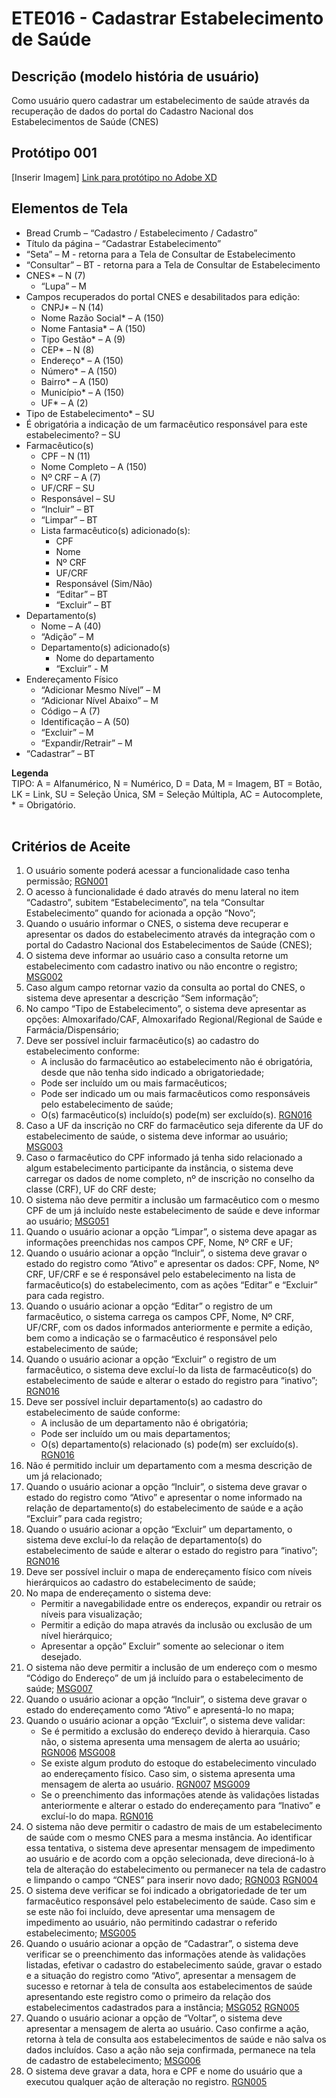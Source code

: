 # ETE016 - Cadastrar Estabelecimento de Saúde

## Descrição (modelo história de usuário)
Como usuário quero cadastrar um estabelecimento de saúde através da recuperação de dados do portal do Cadastro Nacional dos Estabelecimentos de Saúde (CNES)

## Protótipo 001

[Inserir Imagem]
[Link para protótipo no Adobe XD](https://xd.adobe.com/view/153e76da-8687-401d-a008-4ba101ed6f9b-406d/)

## Elementos de Tela 
* Bread Crumb – “Cadastro / Estabelecimento / Cadastro” 
* Título da página – “Cadastrar Estabelecimento” 
* “Seta” – M - retorna para a Tela de Consultar de Estabelecimento
* “Consultar” – BT - retorna para a Tela de Consultar de Estabelecimento
* CNES* – N (7) 
    * “Lupa” – M 
* Campos recuperados do portal CNES e desabilitados para edição: 
    * CNPJ* – N (14) 
    * Nome Razão Social* – A (150) 
    * Nome Fantasia* – A (150) 
    * Tipo Gestão* – A (9) 
    * CEP* – N (8) 
    * Endereço* – A (150) 
    * Número* – A (150) 
    * Bairro* – A (150) 
    * Município* – A (150) 
    * UF* – A (2) 
* Tipo de Estabelecimento* – SU 
* É obrigatória a indicação de um farmacêutico responsável para este estabelecimento? – SU 
* Farmacêutico(s) 
    * CPF – N (11) 
    * Nome Completo – A (150) 
    * Nº CRF – A (7) 
    * UF/CRF – SU 
    * Responsável – SU 
    * “Incluir” – BT 
    * “Limpar” – BT 
    * Lista farmacêutico(s) adicionado(s): 
        * CPF 
        * Nome  
        * Nº CRF 
        * UF/CRF 
        * Responsável (Sim/Não) 
        * “Editar” – BT 
        * “Excluir” – BT 
* Departamento(s) 
    * Nome – A (40) 
    * “Adição” – M 
    * Departamento(s) adicionado(s) 
        * Nome do departamento 
        * “Excluir” - M 
* Endereçamento Físico  
    * “Adicionar Mesmo Nível” – M 
    * “Adicionar Nível Abaixo” – M 
    * Código – A (7) 
    * Identificação – A (50) 
    * “Excluir” – M 
    * “Expandir/Retrair” – M 
* “Cadastrar” – BT 

**Legenda**  
TIPO: A = Alfanumérico, N = Numérico, D = Data, M = Imagem, BT = Botão, LK = Link, SU = Seleção Única, SM = Seleção Múltipla, AC = Autocomplete, * = Obrigatório.  
 
## Critérios de Aceite 
1. O usuário somente poderá acessar a funcionalidade caso tenha permissão; [RGN001](DocumentoDeRegrasv2.md#rgn001)
2. O acesso à funcionalidade é dado através do menu lateral no item “Cadastro”, subitem “Estabelecimento”, na tela “Consultar Estabelecimento” quando for acionada a opção “Novo”;  
3. Quando o usuário informar o CNES, o sistema deve recuperar e apresentar os dados do estabelecimento através da integração com o portal do Cadastro Nacional dos Estabelecimentos de Saúde (CNES);  
4. O sistema deve informar ao usuário caso a consulta retorne um estabelecimento com cadastro inativo ou não encontre o registro; [MSG002](DocumentoDeMensagensv2.md#msg002)
5. Caso algum campo retornar vazio da consulta ao portal do CNES, o sistema deve apresentar a descrição “Sem informação”; 
6. No campo “Tipo de Estabelecimento”, o sistema deve apresentar as opções: Almoxarifado/CAF, Almoxarifado Regional/Regional de Saúde e Farmácia/Dispensário; 
7. Deve ser possível incluir farmacêutico(s) ao cadastro do estabelecimento conforme: 
      * A inclusão do farmacêutico ao estabelecimento não é obrigatória, desde que não tenha sido indicado a obrigatoriedade; 
      * Pode ser incluído um ou mais farmacêuticos; 
      * Pode ser indicado um ou mais farmacêuticos como responsáveis pelo estabelecimento de saúde; 
      * O(s) farmacêutico(s) incluído(s) pode(m) ser excluído(s). [RGN016](DocumentoDeRegrasv2.md#rgn016)
8. Caso a UF da inscrição no CRF do farmacêutico seja diferente da UF do estabelecimento de saúde, o sistema deve informar ao usuário; [MSG003](DocumentoDeMensagensv2.md#msg003)
9.  Caso o farmacêutico do CPF informado já tenha sido relacionado a algum estabelecimento participante da instância, o sistema deve carregar os dados de nome completo, nº de inscrição no conselho da classe (CRF), UF do CRF deste; 
10. O sistema não deve permitir a inclusão um farmacêutico com o mesmo CPF de um já incluído neste estabelecimento de saúde e deve informar ao usuário; [MSG051](DocumentoDeMensagensv2.md#msg051)
11. Quando o usuário acionar a opção “Limpar”, o sistema deve apagar as informações preenchidas nos campos CPF, Nome, Nº CRF e UF; 
12. Quando o usuário acionar a opção “Incluir”, o sistema deve gravar o estado do registro como “Ativo” e apresentar os dados: CPF, Nome, Nº CRF, UF/CRF e se é responsável pelo estabelecimento na lista de farmacêutico(s) do estabelecimento, com as ações “Editar” e “Excluir” para cada registro.  
13. Quando o usuário acionar a opção “Editar” o registro de um farmacêutico, o sistema carrega os campos CPF, Nome, Nº CRF, UF/CRF, com os dados informados anteriormente e permite a edição, bem como a indicação se o farmacêutico é responsável pelo estabelecimento de saúde; 
14. Quando o usuário acionar a opção “Excluir” o registro de um farmacêutico, o sistema deve excluí-lo da lista de farmacêutico(s) do estabelecimento de saúde e alterar o estado do registro para “inativo”; [RGN016](DocumentoDeRegrasv2.md#rgn016)
15. Deve ser possível incluir departamento(s) ao cadastro do estabelecimento de saúde conforme: 
    * A inclusão de um departamento não é obrigatória; 
    * Pode ser incluído um ou mais departamentos; 
    * O(s) departamento(s) relacionado (s) pode(m) ser excluído(s). [RGN016](DocumentoDeRegrasv2.md#rgn016)
16. Não é permitido incluir um departamento com a mesma descrição de um já relacionado;  
17. Quando o usuário acionar a opção “Incluir”, o sistema deve gravar o estado do registro como “Ativo” e apresentar o nome informado na relação de departamento(s) do estabelecimento de saúde e a ação “Excluir” para cada registro; 
18. Quando o usuário acionar a opção “Excluir” um departamento, o sistema deve excluí-lo da relação de departamento(s) do estabelecimento de saúde e alterar o estado do registro para “inativo”; [RGN016](DocumentoDeRegrasv2.md#rgn016)
19. Deve ser possível incluir o mapa de endereçamento físico com níveis hierárquicos ao cadastro do estabelecimento de saúde; 
20. No mapa de endereçamento o sistema deve: 
    * Permitir a navegabilidade entre os endereços, expandir ou retrair os níveis para visualização; 
    * Permitir a edição do mapa através da inclusão ou exclusão de um nível hierárquico; 
    * Apresentar a opção” Excluir” somente ao selecionar o item desejado. 
21. O sistema não deve permitir a inclusão de um endereço com o mesmo “Código do Endereço” de um já incluído para o estabelecimento de saúde; [MSG007](DocumentoDeMensagensv2.md#msg007)
22. Quando o usuário acionar a opção “Incluir”, o sistema deve gravar o estado do endereçamento como “Ativo” e apresentá-lo no mapa; 
23. Quando o usuário acionar a opção “Excluir”, o sistema deve validar: 
    * Se é permitido a exclusão do endereço devido à hierarquia. Caso não, o sistema apresenta uma mensagem de alerta ao usuário; [RGN006](DocumentoDeRegrasv2.md#rgn006) [MSG008](DocumentoDeMensagensv2.md#msg008)
    * Se existe algum produto do estoque do estabelecimento vinculado ao endereçamento físico. Caso sim, o sistema apresenta uma mensagem de alerta ao usuário. [RGN007](DocumentoDeRegrasv2.md#rgn007) [MSG009](DocumentoDeMensagensv2.md#msg009)
    * Se o preenchimento das informações atende às validações listadas anteriormente e alterar o estado do endereçamento para “Inativo” e excluí-lo do mapa. [RGN016](DocumentoDeRegrasv2.md#rgn016)
24. O sistema não deve permitir o cadastro de mais de um estabelecimento de saúde com o mesmo CNES para a mesma instância. Ao identificar essa tentativa, o sistema deve apresentar mensagem de impedimento ao usuário e de acordo com a opção selecionada, deve direcioná-lo à tela de alteração do estabelecimento ou permanecer na tela de cadastro e limpando o campo “CNES” para inserir novo dado; [RGN003](DocumentoDeRegrasv2.md#rgn003) [RGN004](DocumentoDeRegrasv2.md#rgn004)
25. O sistema deve verificar se foi indicado a obrigatoriedade de ter um farmacêutico responsável pelo estabelecimento de saúde. Caso sim e se este não foi incluído, deve apresentar uma mensagem de impedimento ao usuário, não permitindo cadastrar o referido estabelecimento; [MSG005](DocumentoDeMensagensv2.md#msg005)
26. Quando o usuário acionar a opção de “Cadastrar”, o sistema deve verificar se o preenchimento das informações atende às validações listadas, efetivar o cadastro do estabelecimento saúde, gravar o estado e a situação do registro como “Ativo”, apresentar a mensagem de sucesso e retornar à tela de consulta aos estabelecimentos de saúde apresentando este registro como o primeiro da relação dos estabelecimentos cadastrados para a instância; [MSG052](DocumentoDeMensagensv2.md#msg052) [RGN005](DocumentoDeRegrasv2.md#rgn005)
27. Quando o usuário acionar a opção de “Voltar”, o sistema deve apresentar a mensagem de alerta ao usuário. Caso confirme a ação, retorna à tela de consulta aos estabelecimentos de saúde e não salva os dados incluídos. Caso a ação não seja confirmada, permanece na tela de cadastro de estabelecimento; [MSG006](DocumentoDeMensagensv2.md#msg006)
28. O sistema deve gravar a data, hora e CPF e nome do usuário que a executou qualquer ação de alteração no registro. [RGN005](DocumentoDeRegrasv2.md#rgn005)
